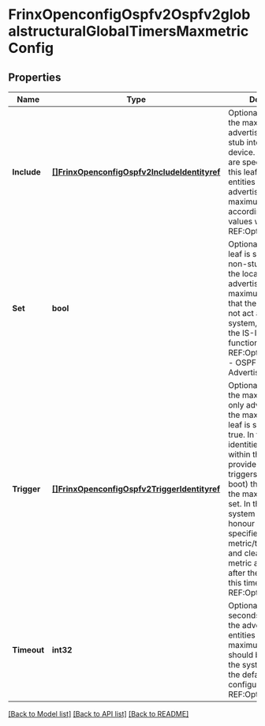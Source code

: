 # FrinxOpenconfigOspfv2Ospfv2globalstructuralGlobalTimersMaxmetricConfig

## Properties
Name | Type | Description | Notes
------------ | ------------- | ------------- | -------------
**Include** | [**[]FrinxOpenconfigOspfv2IncludeIdentityref**](frinx.openconfig.ospfv2.IncludeIdentityref.md) | Optional[By default, the maximum metric is advertised for all non-stub interfaces of a device. When identities are specified within this leaf-list, additional entities are also advertised with the maximum metric according to the values within the list.] REF:Optional.empty | [optional] [default to null]
**Set** | **bool** | Optional[When this leaf is set to true, all non-stub interfaces of the local system are advertised with the maximum metric, such that the router does not act as a transit system, (similarly to the IS-IS overload functionality).] REF:Optional[RFC3137 - OSPF Stub Router Advertisement] | [optional] [default to null]
**Trigger** | [**[]FrinxOpenconfigOspfv2TriggerIdentityref**](frinx.openconfig.ospfv2.TriggerIdentityref.md) | Optional[By default, the maximum metric is only advertised when the max-metric/set leaf is specified as true. In the case that identities are specified within this list, they provide additional triggers (e.g., system boot) that may cause the max-metric to be set. In this case, the system should still honour the timeout specified by the max-metric/timeout leaf, and clear the max-metric advertisements after the expiration of this timer.] REF:Optional.empty | [optional] [default to null]
**Timeout** | **int32** | Optional[The delay, in seconds, after which the advertisement of entities with the maximum metric should be cleared, and the system reverts to the default, or configured, metrics.] REF:Optional.empty | [optional] [default to null]

[[Back to Model list]](../README.md#documentation-for-models) [[Back to API list]](../README.md#documentation-for-api-endpoints) [[Back to README]](../README.md)


